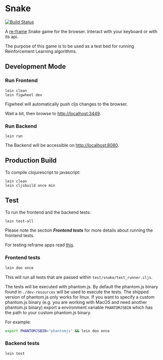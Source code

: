 # Snake

[![Build Status](https://travis-ci.org/DiscoverAI/snake.svg?branch=master)](https://travis-ci.org/DiscoverAI/snake)

A [re-frame](https://github.com/Day8/re-frame) Snake game for the browser.
Interact with your keyboard or with its api.

The purpose of this game is to be used as a test bed for running
Reinforcement Learning algorithms.

## Development Mode

### Run Frontend
```
lein clean
lein figwheel dev
```
Figwheel will automatically push cljs changes to the browser.

Wait a bit, then browse to [http://localhost:3449](http://localhost:3449).
### Run Backend
```
lein run
```
The Backend will be accessible on [http://localhost:8080](http://localhost:8080).

## Production Build
To compile clojurescript to javascript:
```
lein clean
lein cljsbuild once min
```  

## Test
To run the frontend and the backend tests:
```bash
lein test-all
```
Please note the section _**Frontend tests**_ for more details about running the
frontend tests.

For testing reframe apps read [this](https://github.com/Day8/re-frame/wiki/Testing).

### Frontend tests
```bash
lein doo once
```
This will run all tests that are passed within `test/snake/test_runner.cljs`.

The tests will be executed with phantom.js. By default the phantom.js binary found in 
`./dev-resources` will be used to execute the tests. The shipped version of phantom.js
only works for linux.
If you want to specify a custom phantom.js binary (e.g. you are working with MacOS and
need another phantom.js binary) export a environment variable `PHANTOMJSBIN` which has
the path to your custom phantom.js binary. 

For example:
```bash
export PHANTOMJSBIN="phantomjs" && lein doo once 
```

### Backend tests
```bash
lein test
```

